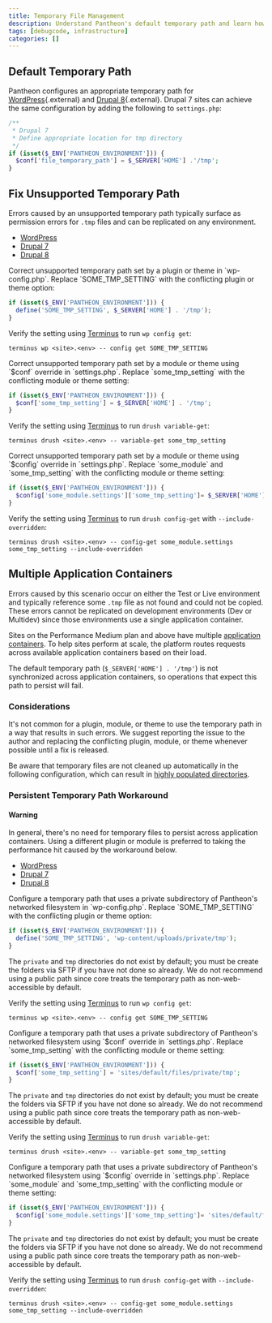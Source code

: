 ```yaml
---
title: Temporary File Management
description: Understand Pantheon's default temporary path and learn how to debug .tmp file errors.
tags: [debugcode, infrastructure]
categories: []
---
```

## Default Temporary Path  
Pantheon configures an appropriate temporary path for [WordPress](https://github.com/pantheon-systems/WordPress/blob/master/wp-config.php#L83-L86){.external} and [Drupal 8](https://github.com/pantheon-systems/drops-8/blob/master/sites/default/settings.pantheon.php#L146-L154){.external}. Drupal 7 sites can achieve the same configuration by adding the following to `settings.php`:

```php
/**
 * Drupal 7
 * Define appropriate location for tmp directory
 */
if (isset($_ENV['PANTHEON_ENVIRONMENT'])) {
  $conf['file_temporary_path'] = $_SERVER['HOME'] .'/tmp';
}
```
## Fix Unsupported Temporary Path
Errors caused by an unsupported temporary path typically surface as permission errors for `.tmp` files and can be replicated on any environment.

<!-- Nav tabs -->
<ul class="nav nav-tabs" role="tablist">
  <!-- Active tab -->
  <li id="wp-id" role="presentation" class="active"><a href="#wp-anchor" aria-controls="wp-anchor" role="tab" data-toggle="tab">WordPress</a></li>
  <!-- 2nd Tab Nav -->
  <li id="d7-id" role="presentation"><a href="#d7-anchor" aria-controls="d7-anchor" role="tab" data-toggle="tab">Drupal 7</a></li>
  <!-- 3rd Tab Nav -->
  <li id="d8-id" role="presentation"><a href="#d8-anchor" aria-controls="d8-anchor" role="tab" data-toggle="tab">Drupal 8</a></li>
</ul>

<!-- Tab panes -->
<div class="tab-content">
  <!-- Active pane content -->
  <div role="tabpanel" class="tab-pane active" id="wp-anchor" markdown="1">
  Correct unsupported temporary path set by a plugin or theme in `wp-config.php`. Replace `SOME_TMP_SETTING` with the conflicting plugin or theme option:

  ```php
  if (isset($_ENV['PANTHEON_ENVIRONMENT'])) {
    define('SOME_TMP_SETTING', $_SERVER['HOME'] . '/tmp');
  }
  ```
  Verify the setting using [Terminus](/docs/terminus/) to run `wp config get`:

  ```command
  terminus wp <site>.<env> -- config get SOME_TMP_SETTING
  ```
  </div>

  <!-- 2nd pane content -->
  <div role="tabpanel" class="tab-pane" id="d7-anchor" markdown="1">
  Correct unsupported temporary path set by a module or theme using `$conf` override in `settings.php`. Replace `some_tmp_setting` with the conflicting module or theme setting:

  ```php
  if (isset($_ENV['PANTHEON_ENVIRONMENT'])) {
    $conf['some_tmp_setting'] = $_SERVER['HOME'] . '/tmp';
  }
  ```
  Verify the setting using [Terminus](/docs/terminus/) to run `drush variable-get`:

  ```command
  terminus drush <site>.<env> -- variable-get some_tmp_setting
  ```
  </div>
  <!-- 3rd pane content -->
  <div role="tabpanel" class="tab-pane" id="d8-anchor" markdown="1">
  Correct unsupported temporary path set by a module or theme using `$config` override in `settings.php`. Replace `some_module` and `some_tmp_setting` with the conflicting module or theme setting:

  ```php
  if (isset($_ENV['PANTHEON_ENVIRONMENT'])) {
    $config['some_module.settings']['some_tmp_setting']= $_SERVER['HOME'] . '/tmp';
  }
  ```

  Verify the setting using [Terminus](/docs/terminus/) to run `drush config-get` with `--include-overridden`:

  ```command
  terminus drush <site>.<env> -- config-get some_module.settings some_tmp_setting --include-overridden
  ```
  </div>
</div>


## Multiple Application Containers
Errors caused by this scenario occur on either the Test or Live environment and typically reference some `.tmp` file as not found and could not be copied. These errors cannot be replicated on development environments (Dev or Multidev) since those environments use a single application container.

Sites on the Performance Medium plan and above have multiple [application containers](/docs/application-containers). To help sites perform at scale, the platform routes requests across available application containers based on their load.

The default temporary path (`$_SERVER['HOME'] . '/tmp'`) is not synchronized across application containers, so operations that expect this path to persist will fail.

### Considerations
It's not common for a plugin, module, or theme to use the temporary path in a way that results in such errors. We suggest reporting the issue to the author and replacing the conflicting plugin, module, or theme whenever possible until a fix is released.

Be aware that temporary files are not cleaned up automatically in the following configuration, which can result in [highly populated directories](/docs/platform-considerations/#highly-populated-directories).

### Persistent Temporary Path Workaround
<div class="alert alert-danger" role="alert"><h4 class="info">Warning</h4>
<p markdown="1">
In general, there's no need for temporary files to persist across application containers. Using a different plugin or module is preferred to taking the performance hit caused by the workaround below.
</p></div>

<!-- Nav tabs -->
<ul class="nav nav-tabs" role="tablist">
  <!-- Active tab -->
  <li id="wp-id" role="presentation" class="active"><a href="#wp-2anchor" aria-controls="wp-2anchor" role="tab" data-toggle="tab">WordPress</a></li>
  <!-- 2nd Tab Nav -->
  <li id="d7-2id" role="presentation"><a href="#d7-2anchor" aria-controls="d7-2anchor" role="tab" data-toggle="tab">Drupal 7</a></li>
  <!-- 3rd Tab Nav -->
  <li id="d8-2id" role="presentation"><a href="#d8-2anchor" aria-controls="d8-2anchor" role="tab" data-toggle="tab">Drupal 8</a></li>
</ul>

<!-- Tab panes -->
<div class="tab-content">
  <!-- Active pane content -->
  <div role="tabpanel" class="tab-pane active" id="wp-2anchor" markdown="1">
  Configure a temporary path that uses a private subdirectory of Pantheon's networked filesystem in `wp-config.php`. Replace `SOME_TMP_SETTING` with the conflicting plugin or theme option:

  ```php
  if (isset($_ENV['PANTHEON_ENVIRONMENT'])) {
    define('SOME_TMP_SETTING', 'wp-content/uploads/private/tmp');
  }
  ```
  The `private` and `tmp` directories do not exist by default; you must be create the folders via SFTP if you have not done so already. We do not recommend using a public path since core treats the temporary path as non-web-accessible by default.

  Verify the setting using [Terminus](/docs/terminus/) to run `wp config get`:

  ```command
  terminus wp <site>.<env> -- config get SOME_TMP_SETTING
  ```
  </div>

  <!-- 2nd pane content -->
  <div role="tabpanel" class="tab-pane" id="d7-2anchor" markdown="1">
  Configure a temporary path that uses a private subdirectory of Pantheon's networked filesystem using `$conf` override in `settings.php`. Replace `some_tmp_setting` with the conflicting module or theme setting:

  ```php
  if (isset($_ENV['PANTHEON_ENVIRONMENT'])) {
    $conf['some_tmp_setting'] = 'sites/default/files/private/tmp';
  }
  ```
  The `private` and `tmp` directories do not exist by default; you must be create the folders via SFTP if you have not done so already. We do not recommend using a public path since core treats the temporary path as non-web-accessible by default.

  Verify the setting using [Terminus](/docs/terminus/) to run `drush variable-get`:

  ```command
  terminus drush <site>.<env> -- variable-get some_tmp_setting
  ```
  </div>
  <!-- 3rd pane content -->
  <div role="tabpanel" class="tab-pane" id="d8-2anchor" markdown="1">
  Configure a temporary path that uses a private subdirectory of Pantheon's networked filesystem using `$config` override in `settings.php`. Replace `some_module` and `some_tmp_setting` with the conflicting module or theme setting:

  ```php
  if (isset($_ENV['PANTHEON_ENVIRONMENT'])) {
    $config['some_module.settings']['some_tmp_setting']= 'sites/default/files/private/tmp';
  }
  ```
  The `private` and `tmp` directories do not exist by default; you must be create the folders via SFTP if you have not done so already. We do not recommend using a public path since core treats the temporary path as non-web-accessible by default.

  Verify the setting using [Terminus](/docs/terminus/) to run `drush config-get` with `--include-overridden`:

  ```command
  terminus drush <site>.<env> -- config-get some_module.settings some_tmp_setting --include-overridden
  ```
  </div>
</div>
